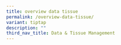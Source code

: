 ```yaml
---
title: overview data tissue
permalink: /overview-data-tissue/
variant: tiptap
description: ""
third_nav_title: Data & Tissue Management
---
```

